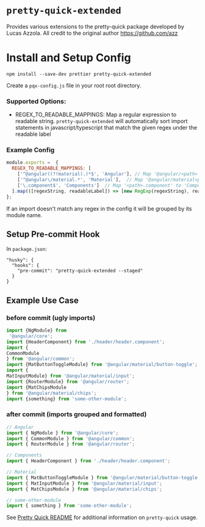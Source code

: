 # `pretty-quick-extended`
   Provides various extensions to the pretty-quick package developed by Lucas Azzola. All credit to the original author https://github.com/azz

# Install and Setup Config

`npm install --save-dev prettier pretty-quick-extended`

Create a `pqx-config.js` file in your root root directory.

### Supported Options: 
 - REGEX_TO_READABLE_MAPPINGS: Map a regular expression to readable string. `pretty-quick-extended` will automatically sort import statements in javascript/typescript that match the given regex under the readable label

### Example Config
```js
module.exports =  {
  REGEX_TO_READABLE_MAPPINGS: [
    ['^@angular((?!material).)*$', 'Angular'], // Map '@angular/<path>' to 'Angular'
    ['^@angular\/material.*', 'Material'],  // Map '@angular/material<path>' to 'Material'
    ['\.component$', 'Components']  // Map '<path>.component' to 'Components'
  ].map(([regexString, readableLabel]) => [new RegExp(regexString), readableLabel])
};
```
If an import doesn't match any regex in the config it will be grouped by its module name.

## Setup Pre-commit Hook

In `package.json`:

```
"husky": {
  "hooks": {
    "pre-commit": "pretty-quick-extended --staged"
  }
}
```
## Example Use Case

### before commit (ugly imports)
```ts
import {NgModule} from
 '@angular/core';
import {HeaderComponent} from './header/header.component';
import {
CommonModule
} from '@angular/common';
import {MatButtonToggleModule} from '@angular/material/button-toggle';
import {
MatInputModule} from '@angular/material/input';
import {RouterModule} from '@angular/router';
import {MatChipsModule
} from '@angular/material/chips';
import {something} from 'some-other-module';
```

### after commit (imports grouped and formatted)
```ts
// Angular
import { NgModule } from '@angular/core';
import { CommonModule } from '@angular/common';
import { RouterModule } from '@angular/router';

// Components
import { HeaderComponent } from './header/header.component';

// Material
import { MatButtonToggleModule } from '@angular/material/button-toggle';
import { MatInputModule } from '@angular/material/input';
import { MatChipsModule } from '@angular/material/chips';

// some-other-module
import { something } from 'some-other-module';
```

See [Pretty Quick README](https://github.com/azz/pretty-quick/blob/master/README.md) for additional information on `pretty-quick` usage.
